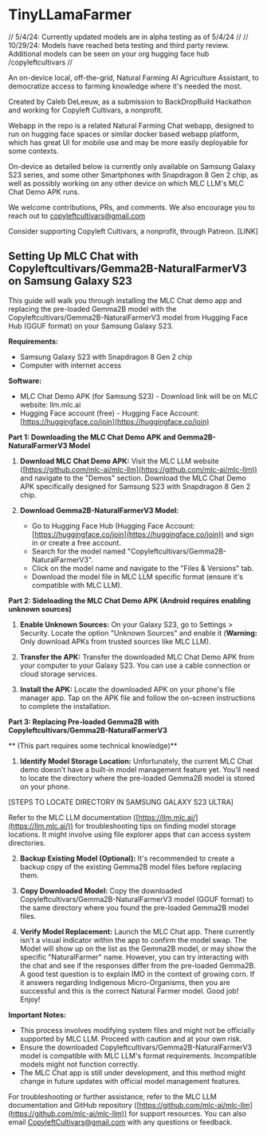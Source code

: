 # TinyLLamaFarmer
// 5/4/24: Currently updated models are in alpha testing as of 5/4/24 //
// 10/29/24: Models have reached beta testing and third party review. Additional models can be seen on your org hugging face hub /copyleftcultivars //

An on-device local, off-the-grid, Natural Farming AI Agriculture Assistant, to democratize access to farming knowledge where it's needed the most.

Created by Caleb DeLeeuw, as a submission to BackDropBuild Hackathon and working for Copyleft Cultivars, a nonprofit.

Webapp in the repo is a related Natural Farming Chat webapp, designed to run on hugging face spaces or similar docker based webapp platform, which has great UI for mobile use and may be more easily deployable for some contexts.

On-device as detailed below is currently only available on Samsung Galaxy S23 series, and some other Smartphones with Snapdragon 8 Gen 2 chip, as well as possibly working on any other device on which MLC LLM's MLC Chat Demo APK runs.

We welcome contributions, PRs, and comments. We also encourage you to reach out to copyleftcultivars@gmail.com

Consider supporting Copyleft Cultivars, a nonprofit, through Patreon. [LINK]

## Setting Up MLC Chat with Copyleftcultivars/Gemma2B-NaturalFarmerV3 on Samsung Galaxy S23

This guide will walk you through installing the MLC Chat demo app and replacing the pre-loaded Gemma2B model with the Copyleftcultivars/Gemma2B-NaturalFarmerV3 model from Hugging Face Hub (GGUF format) on your Samsung Galaxy S23.

**Requirements:**

* Samsung Galaxy S23 with Snapdragon 8 Gen 2 chip
* Computer with internet access

**Software:**

* MLC Chat Demo APK (for Samsung S23) - Download link will be on MLC website: llm.mlc.ai
* Hugging Face account (free) - Hugging Face Account: [https://huggingface.co/join](https://huggingface.co/join)

**Part 1: Downloading the MLC Chat Demo APK and Gemma2B-NaturalFarmerV3 Model**

1. **Download MLC Chat Demo APK:** Visit the MLC LLM website ([https://github.com/mlc-ai/mlc-llm](https://github.com/mlc-ai/mlc-llm)) and navigate to the "Demos" section. Download the MLC Chat Demo APK specifically designed for Samsung S23 with Snapdragon 8 Gen 2 chip.

2. **Download Gemma2B-NaturalFarmerV3 Model:**
    * Go to Hugging Face Hub (Hugging Face Account: [https://huggingface.co/join](https://huggingface.co/join)) and sign in or create a free account.
    * Search for the model named "Copyleftcultivars/Gemma2B-NaturalFarmerV3".
    * Click on the model name and navigate to the "Files & Versions" tab.
    * Download the model file in MLC LLM specific format (ensure it's compatible with MLC LLM).

**Part 2: Sideloading the MLC Chat Demo APK (Android requires enabling unknown sources)**

1. **Enable Unknown Sources:** On your Galaxy S23, go to Settings > Security. Locate the option "Unknown Sources" and enable it (**Warning:** Only download APKs from trusted sources like MLC LLM).

2. **Transfer the APK:** Transfer the downloaded MLC Chat Demo APK from your computer to your Galaxy S23. You can use a cable connection or cloud storage services.

3. **Install the APK:** Locate the downloaded APK on your phone's file manager app. Tap on the APK file and follow the on-screen instructions to complete the installation.

**Part 3: Replacing Pre-loaded Gemma2B with Copyleftcultivars/Gemma2B-NaturalFarmerV3**

** (This part requires some technical knowledge)**

1. **Identify Model Storage Location:** 
 Unfortunately, the current MLC Chat demo doesn't have a built-in model management feature yet. You'll need to locate the directory where the pre-loaded Gemma2B model is stored on your phone.

[STEPS TO LOCATE DIRECTORY IN SAMSUNG GALAXY S23 ULTRA]

 Refer to the MLC LLM documentation ([https://llm.mlc.ai/](https://llm.mlc.ai/)) for troubleshooting tips on finding model storage locations. It might involve using file explorer apps that can access system directories.

2. **Backup Existing Model (Optional):** It's recommended to create a backup copy of the existing Gemma2B model files before replacing them. 

3. **Copy Downloaded Model:** Copy the downloaded Copyleftcultivars/Gemma2B-NaturalFarmerV3 model (GGUF format) to the same directory where you found the pre-loaded Gemma2B model files.

4. **Verify Model Replacement:** Launch the MLC Chat app. There currently isn't a visual indicator within the app to confirm the model swap. The Model will show up on the list as the Gemma2B model, or may show the specific "NaturalFarmer" name. However, you can try interacting with the chat and see if the responses differ from the pre-loaded Gemma2B. A good test question is to explain IMO in the context of growing corn. If it answers regarding Indigenous Micro-Organisms, then you are successful and this is the correct Natural Farmer model. Good job! Enjoy!

**Important Notes:**

* This process involves modifying system files and might not be officially supported by MLC LLM. Proceed with caution and at your own risk.
* Ensure the downloaded Copyleftcultivars/Gemma2B-NaturalFarmerV3 model is compatible with MLC LLM's format requirements. Incompatible models might not function correctly.
* The MLC Chat app is still under development, and this method might change in future updates with official model management features.

For troubleshooting or further assistance, refer to the MLC LLM documentation and GitHub repository ([https://github.com/mlc-ai/mlc-llm](https://github.com/mlc-ai/mlc-llm)) for support resources. You can also email CopyleftCultivars@gmail.com with any questions or feedback.
